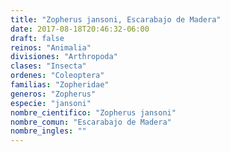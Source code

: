 ```yaml
---
title: "Zopherus jansoni, Escarabajo de Madera"
date: 2017-08-18T20:46:32-06:00
draft: false
reinos: "Animalia"
divisiones: "Arthropoda"
clases: "Insecta"
ordenes: "Coleoptera"
familias: "Zopheridae"
generos: "Zopherus"
especie: "jansoni"
nombre_cientifico: "Zopherus jansoni"
nombre_comun: "Escarabajo de Madera"
nombre_ingles: ""
---
```

